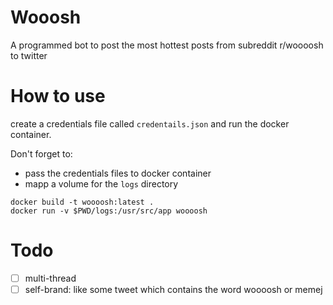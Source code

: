 # Wooosh

A programmed bot to post the most hottest posts from subreddit r/woooosh to twitter

# How to use

create a credentials file called `credentails.json` and run the docker container.

Don't forget to:
* pass the credentials files to docker container
* mapp a volume for the `logs` directory

```
docker build -t woooosh:latest .
docker run -v $PWD/logs:/usr/src/app woooosh
```

# Todo

- [ ] multi-thread
- [ ] self-brand: like some tweet which contains the word woooosh or memej